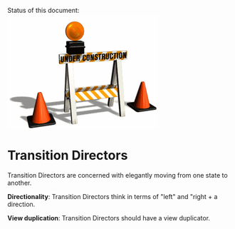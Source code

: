 Status of this document:
![](../_assets/under-construction-flashing-barracade-animation.gif)

# Transition Directors

Transition Directors are concerned with elegantly moving from one state to another.



**Directionality**: Transition Directors think in terms of "left" and "right + a direction.

**View duplication**: Transition Directors should have a view duplicator.
